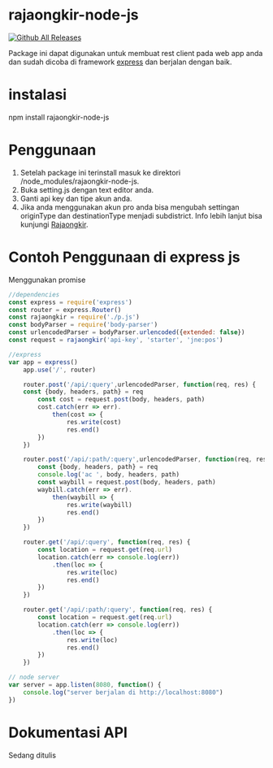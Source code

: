 # rajaongkir-node-js
[![Github All Releases](https://img.shields.io/github/downloads/atom/atom/total.svg)](https://github.com/eiyu/rajaongkir-node-js)

Package ini dapat digunakan untuk membuat rest client pada web app anda dan sudah dicoba di framework [express](https://github.com/expressjs/express) dan berjalan dengan baik.

# instalasi
npm install rajaongkir-node-js

# Penggunaan

1. Setelah package ini terinstall masuk ke direktori /node_modules/rajaongkir-node-js.
2. Buka setting.js dengan text editor anda.
3. Ganti api key dan tipe akun anda.
4. Jika anda menggunakan akun pro anda bisa mengubah settingan originType dan destinationType menjadi subdistrict. Info lebih lanjut bisa kunjungi [Rajaongkir](http://rajaongkir.com/dokumentasi/pro).

# Contoh Penggunaan di express js

Menggunakan promise

```javascript
//dependencies
const express = require('express')
const router = express.Router()
const rajaongkir = require('./p.js')
const bodyParser = require('body-parser')
const urlencodedParser = bodyParser.urlencoded({extended: false})
const request = rajaongkir('api-key', 'starter', 'jne:pos')

//express
var app = express()
	app.use('/', router)

	router.post('/api/:query',urlencodedParser, function(req, res) {
	const {body, headers, path} = req
		const cost = request.post(body, headers, path)
		cost.catch(err => err).
			then(cost => {
				res.write(cost)
				res.end()
		})
	})

	router.post('/api/:path/:query',urlencodedParser, function(req, res) {
		const {body, headers, path} = req
		console.log('ac ', body, headers, path)
		const waybill = request.post(body, headers, path)
		waybill.catch(err => err).
			then(waybill => {
				res.write(waybill)
				res.end()
		})
	})

	router.get('/api/:query', function(req, res) {
		const location = request.get(req.url)
		location.catch(err => console.log(err))
			.then(loc => {
				res.write(loc)
				res.end()
		})
	})

	router.get('/api/:path/:query', function(req, res) {
		const location = request.get(req.url)
		location.catch(err => console.log(err))
			.then(loc => {
				res.write(loc)
				res.end()
		})
	})

// node server
var server = app.listen(8080, function() {
	console.log("server berjalan di http://localhost:8080")
})

```
# Dokumentasi API

Sedang ditulis
